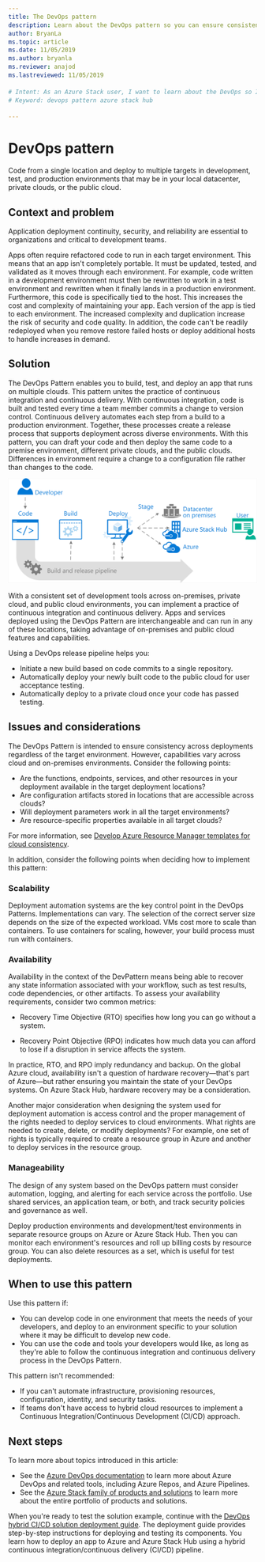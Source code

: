```yaml
---
title: The DevOps pattern
description: Learn about the DevOps pattern so you can ensure consistency across deployments in Azure and Azure Stack Hub.
author: BryanLa
ms.topic: article
ms.date: 11/05/2019
ms.author: bryanla
ms.reviewer: anajod
ms.lastreviewed: 11/05/2019

# Intent: As an Azure Stack user, I want to learn about the DevOps so I can ensure consistency across deployments in Azure and Azure Stack Hub.
# Keyword: devops pattern azure stack hub

---
```


# DevOps pattern

Code from a single location and deploy to multiple targets in development, test, and production environments that may be in your local datacenter, private clouds, or the public cloud.

## Context and problem

Application deployment continuity, security, and reliability are essential to organizations and critical to development teams.

Apps often require refactored code to run in each target environment. This means that an app isn't completely portable. It must be updated, tested, and validated as it moves through each environment. For example, code written in a development environment must then be rewritten to work in a test environment and rewritten when it finally lands in a production environment. Furthermore, this code is specifically tied to the host. This increases the cost and complexity of maintaining your app. Each version of the app is tied to each environment. The increased complexity and duplication increase the risk of security and code quality. In addition, the code can't be readily redeployed when you remove restore failed hosts or deploy additional hosts to handle increases in demand.

## Solution

The DevOps Pattern enables you to build, test, and deploy an app that runs on multiple clouds. This pattern unites the practice of continuous integration and continuous delivery. With continuous integration, code is built and tested every time a team member commits a change to version control. Continuous delivery automates each step from a build to a production environment. Together, these processes create a release process that supports deployment across diverse environments. With this pattern, you can draft your code and then deploy the same code to a premise environment, different private clouds, and the public clouds. Differences in environment require a change to a configuration file rather than changes to the code.

![DevOps pattern](media/pattern-cicd-pipeline/hybrid-ci-cd.png)

With a consistent set of development tools across on-premises, private cloud, and public cloud environments, you can implement a practice of continuous integration and continuous delivery. Apps and services deployed using the DevOps Pattern are interchangeable and can run in any of these locations, taking advantage of on-premises and public cloud features and capabilities.

Using a DevOps release pipeline helps you:

- Initiate a new build based on code commits to a single repository.
- Automatically deploy your newly built code to the public cloud for user acceptance testing.
- Automatically deploy to a private cloud once your code has passed testing.

## Issues and considerations

The DevOps Pattern is intended to ensure consistency across deployments regardless of the target environment. However, capabilities vary across cloud and on-premises environments. Consider the following points:

- Are the functions, endpoints, services, and other resources in your deployment available in the target deployment locations?
- Are configuration artifacts stored in locations that are accessible across clouds?
- Will deployment parameters work in all the target environments?
- Are resource-specific properties available in all target clouds?

For more information, see [Develop Azure Resource Manager templates for cloud consistency](https://docs.microsoft.com/azure/azure-resource-manager/templates-cloud-consistency).

In addition, consider the following points when deciding how to implement this pattern:

### Scalability

Deployment automation systems are the key control point in the DevOps Patterns. Implementations can vary. The selection of the correct server size depends on the size of the expected workload. VMs cost more to scale than containers. To use containers for scaling, however, your build process must run with containers.

### Availability

Availability in the context of the DevPattern means being able to recover any state information associated with your workflow, such as test results, code dependencies, or other artifacts. To assess your availability requirements, consider two common metrics:

- Recovery Time Objective (RTO) specifies how long you can go without a system.

- Recovery Point Objective (RPO) indicates how much data you can afford to lose if a disruption in service affects the system.

In practice, RTO, and RPO imply redundancy and backup. On the global Azure cloud, availability isn't a question of hardware recovery—that's part of Azure—but rather ensuring you maintain the state of your DevOps systems. On Azure Stack Hub, hardware recovery may be a consideration.

Another major consideration when designing the system used for deployment automation is access control and the proper management of the rights needed to deploy services to cloud environments. What rights are needed to create, delete, or modify deployments? For example, one set of rights is typically required to create a resource group in Azure and another to deploy services in the resource group.

### Manageability

The design of any system based on the DevOps pattern must consider automation, logging, and alerting for each service across the portfolio. Use shared services, an application team, or both, and track security policies and governance as well.

Deploy production environments and development/test environments in separate resource groups on Azure or Azure Stack Hub. Then you can monitor each environment's resources and roll up billing costs by resource group. You can also delete resources as a set, which is useful for test deployments.

## When to use this pattern

Use this pattern if:

- You can develop code in one environment that meets the needs of your developers, and deploy to an environment specific to your solution where it may be difficult to develop new code.
- You can use the code and tools your developers would like, as long as they're able to follow the continuous integration and continuous delivery process in the DevOps Pattern.

This pattern isn't recommended:

- If you can't automate infrastructure, provisioning resources, configuration, identity, and security tasks.
- If teams don't have access to hybrid cloud resources to implement a Continuous Integration/Continuous Development (CI/CD) approach.

## Next steps

To learn more about topics introduced in this article:

- See the [Azure DevOps documentation](/azure/devops) to learn more about Azure DevOps and related tools, including Azure Repos, and Azure Pipelines.
- See the [Azure Stack family of products and solutions](/azure-stack) to learn more about the entire portfolio of products and solutions.

When you're ready to test the solution example, continue with the [DevOps hybrid CI/CD solution deployment guide](https://aka.ms/hybriddevopsdeploy). The deployment guide provides step-by-step instructions for deploying and testing its components. You learn how to deploy an app to Azure and Azure Stack Hub using a hybrid continuous integration/continuous delivery (CI/CD) pipeline.
